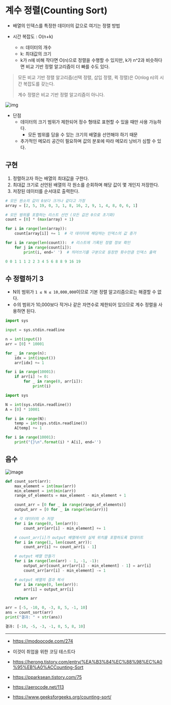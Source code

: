 # 계수 정렬(Counting Sort)

- 배열의 인덱스를 특정한 데이터의 값으로 여기는 정렬 방법

- 시간 복잡도 : O(n+k) 
  - n: 데이터의 개수
  - k: 최대값의 크기
  - k가 n에 비해 작다면 O(n)으로 정렬을 수행할 수 있지만, k가 n^2과 비슷하다면 비교 기반 정렬 알고리즘이 더 빠를 수도 있다.

> 모든 비교 기반 정렬 알고리즘(선택 정렬, 삽입 정렬, 퀵 정렬)은 O(nlog n)의 시간 복잡도를 갖는다. 
>
> 계수 정렬은 비교 기반 정렬 알고리즘이 아니다.

![img](https://blog.kakaocdn.net/dn/cy09N0/btqDEGcC7HP/4kdKmugXaNkWyuicqEEK3k/img.png)

- 단점
  - 데이터의 크기 범위가 제한되어 정수 형태로 표현할 수 있을 때만 사용 가능하다.
    - 모든 범위를 담을 수 있는 크기의 배열을 선언해야 하기 때문
  - 추가적인 메모리 공간이 필요하며 값의 분포에 따라 메모리 낭비가 심할 수 있다.

## 구현 

1. 정렬하고자 하는 배열의 최대값을 구한다.
2. 최대값 크기로 선언된 배열의 각 원소를 순회하며 해당 값이 몇 개인지 저장한다.
3. 저장된 데이터를 순서대로 출력한다.

```py
# 모든 원소의 값이 0보다 크거나 같다고 가정
array = [2, 5, 19, 0, 3, 1, 8, 16, 2, 9, 1, 4, 8, 0, 6, 1]

# 모든 범위를 포함하는 리스트 선언 (모든 값은 0으로 초기화)
count = [0] * (max(array) + 1)

for i in range(len(array)):
    count[array[i]] += 1  # 각 데이터에 해당하는 인덱스의 값 증가

for i in range(len(count)):  # 리스트에 기록된 정렬 정보 확인
    for j in range(count[i]):
        print(i, end=' ')  # 띄어쓰기를 구분으로 등장한 횟수만큼 인덱스 출력
```

```python
0 0 1 1 1 2 2 3 4 5 6 8 8 9 16 19 
```



## 수 정렬하기 3

- N의 범위가 `1 ≤ N ≤ 10,000,000`이므로 기본 정렬 알고리즘으로는 해결할 수 없다.
- 수의 범위가 10,000보다 작거나 같은 자연수로 제한되어 있으므로 계수 정렬을 사용하면 된다.

```python
import sys

input = sys.stdin.readline

n = int(input())
arr = [0] * 10001

for _ in range(n):
    idx = int(input())
    arr[idx] += 1

for i in range(10001):
    if arr[i] != 0:
        for _ in range(0, arr[i]):
            print(i)
```

```python
import sys

N = int(sys.stdin.readline())
A = [0] * 10001

for i in range(N):
    temp = int(sys.stdin.readline())
    A[temp] += 1

for i in range(10001):
    print("{}\n".format(i) * A[i], end='')
```



## 음수

![image](https://user-images.githubusercontent.com/68000537/123981068-00e6a180-d9fd-11eb-815d-3be280625186.png)


```python
def count_sort(arr):
    max_element = int(max(arr))
    min_element = int(min(arr))
    range_of_elements = max_element - min_element + 1

    count_arr = [0 for _ in range(range_of_elements)]
    output_arr = [0 for _ in range(len(arr))]

    # 각 데이터의 수 저장
    for i in range(0, len(arr)):
        count_arr[arr[i] - min_element] += 1

    # count_arr[i]가 output 배열에서의 실제 위치를 포함하도록 업데이트
    for i in range(1, len(count_arr)):
        count_arr[i] += count_arr[i - 1]

    # output 배열 만들기
    for i in range(len(arr) - 1, -1, -1):
        output_arr[count_arr[arr[i] - min_element] - 1] = arr[i]
        count_arr[arr[i] - min_element] -= 1

    # output 배열의 결과 복사
    for i in range(0, len(arr)):
        arr[i] = output_arr[i]

    return arr

arr = [-5, -10, 0, -3, 8, 5, -1, 10]
ans = count_sort(arr)
print("결과: " + str(ans))
```

```python
결과: [-10, -5, -3, -1, 0, 5, 8, 10]
```



---

- https://modoocode.com/274
- 이것이 취업을 위한 코딩 테스트다

- https://herong.tistory.com/entry/%EA%B3%84%EC%88%98%EC%A0%95%EB%A0%ACCounting-Sort

- https://pparksean.tistory.com/75

- https://aerocode.net/113

- https://www.geeksforgeeks.org/counting-sort/
